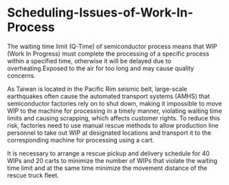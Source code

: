 # Scheduling-Issues-of-Work-In-Process

The waiting time limit (Q-Time) of semiconductor process means that WIP (Work In Progress) must complete the processing of a specific process within a specified time, otherwise it will be delayed due to overheating.Exposed to the air for too long and may cause quality concerns.

As Taiwan is located in the Pacific Rim seismic belt, large-scale earthquakes often cause the automated transport systems (AMHS) that semiconductor factories rely on to shut down, making it impossible to move WIP to the machine for processing in a timely manner, violating waiting time limits and causing scrapping, which affects customer rights. To reduce this risk, factories need to use manual rescue methods to allow production line personnel to take out WIP at designated locations and transport it to the corresponding machine for processing using a cart.

It is necessary to arrange a rescue pickup and delivery schedule for 40 WIPs and 20 carts to minimize the number of WIPs that violate the waiting time limit and at the same time minimize the movement distance of the rescue truck fleet.

